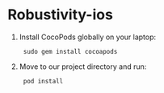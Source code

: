 # Robustivity-ios

1. Install CocoPods globally on your laptop:
    
        sudo gem install cocoapods
2. Move to our project directory and run:
      
        pod install